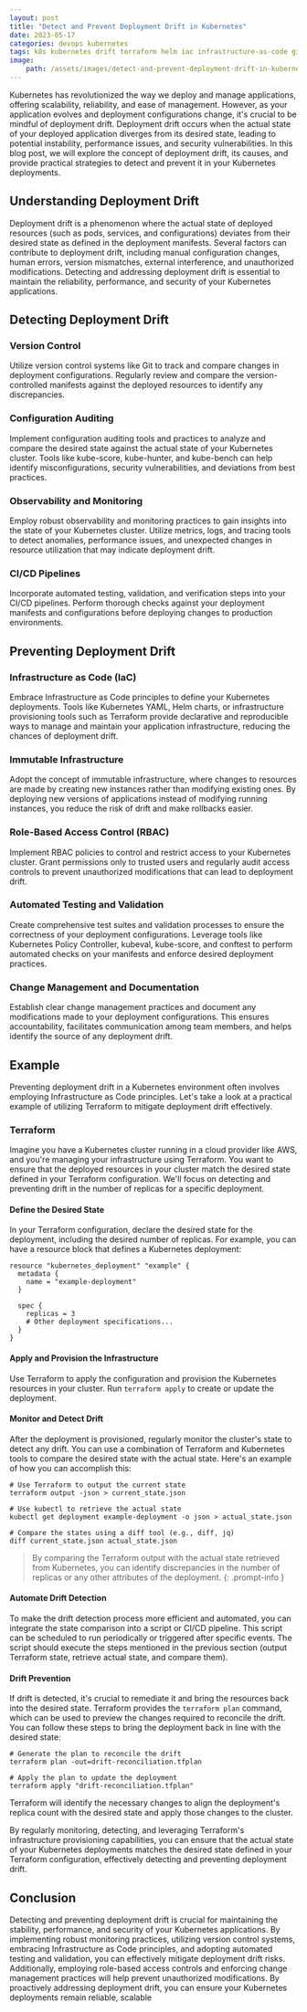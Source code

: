 ```yaml
---
layout: post
title: "Detect and Prevent Deployment Drift in Kubernetes"
date: 2023-05-17
categories: devops kubernetes
tags: k8s kubernetes drift terraform helm iac infrastructure-as-code gitops
image:
    path: /assets/images/detect-and-prevent-deployment-drift-in-kubernetes.webp
---
```


Kubernetes has revolutionized the way we deploy and manage applications, offering scalability, reliability, and ease of management. However, as your application evolves and deployment configurations change, it's crucial to be mindful of deployment drift. Deployment drift occurs when the actual state of your deployed application diverges from its desired state, leading to potential instability, performance issues, and security vulnerabilities. In this blog post, we will explore the concept of deployment drift, its causes, and provide practical strategies to detect and prevent it in your Kubernetes deployments.

## Understanding Deployment Drift

Deployment drift is a phenomenon where the actual state of deployed resources (such as pods, services, and configurations) deviates from their desired state as defined in the deployment manifests. Several factors can contribute to deployment drift, including manual configuration changes, human errors, version mismatches, external interference, and unauthorized modifications. Detecting and addressing deployment drift is essential to maintain the reliability, performance, and security of your Kubernetes applications.

## Detecting Deployment Drift

### Version Control

Utilize version control systems like Git to track and compare changes in deployment configurations. Regularly review and compare the version-controlled manifests against the deployed resources to identify any discrepancies.

### Configuration Auditing

Implement configuration auditing tools and practices to analyze and compare the desired state against the actual state of your Kubernetes cluster. Tools like kube-score, kube-hunter, and kube-bench can help identify misconfigurations, security vulnerabilities, and deviations from best practices.

### Observability and Monitoring

Employ robust observability and monitoring practices to gain insights into the state of your Kubernetes cluster. Utilize metrics, logs, and tracing tools to detect anomalies, performance issues, and unexpected changes in resource utilization that may indicate deployment drift.

### CI/CD Pipelines

 Incorporate automated testing, validation, and verification steps into your CI/CD pipelines. Perform thorough checks against your deployment manifests and configurations before deploying changes to production environments.

## Preventing Deployment Drift

### Infrastructure as Code (IaC)

Embrace Infrastructure as Code principles to define your Kubernetes deployments. Tools like Kubernetes YAML, Helm charts, or infrastructure provisioning tools such as Terraform provide declarative and reproducible ways to manage and maintain your application infrastructure, reducing the chances of deployment drift.

### Immutable Infrastructure

Adopt the concept of immutable infrastructure, where changes to resources are made by creating new instances rather than modifying existing ones. By deploying new versions of applications instead of modifying running instances, you reduce the risk of drift and make rollbacks easier.

### Role-Based Access Control (RBAC)

Implement RBAC policies to control and restrict access to your Kubernetes cluster. Grant permissions only to trusted users and regularly audit access controls to prevent unauthorized modifications that can lead to deployment drift.

### Automated Testing and Validation

Create comprehensive test suites and validation processes to ensure the correctness of your deployment configurations. Leverage tools like Kubernetes Policy Controller, kubeval, kube-score, and conftest to perform automated checks on your manifests and enforce desired deployment practices.

### Change Management and Documentation

Establish clear change management practices and document any modifications made to your deployment configurations. This ensures accountability, facilitates communication among team members, and helps identify the source of any deployment drift.

## Example

Preventing deployment drift in a Kubernetes environment often involves employing Infrastructure as Code principles. Let's take a look at a practical example of utilizing Terraform to mitigate deployment drift effectively.

### Terraform

Imagine you have a Kubernetes cluster running in a cloud provider like AWS, and you're managing your infrastructure using Terraform. You want to ensure that the deployed resources in your cluster match the desired state defined in your Terraform configuration. We'll focus on detecting and preventing drift in the number of replicas for a specific deployment.

#### Define the Desired State

In your Terraform configuration, declare the desired state for the deployment, including the desired number of replicas. For example, you can have a resource block that defines a Kubernetes deployment:

```hcl
resource "kubernetes_deployment" "example" {
  metadata {
    name = "example-deployment"
  }

  spec {
    replicas = 3
    # Other deployment specifications...
  }
}
```

#### Apply and Provision the Infrastructure

Use Terraform to apply the configuration and provision the Kubernetes resources in your cluster. Run `terraform apply` to create or update the deployment.

#### Monitor and Detect Drift

After the deployment is provisioned, regularly monitor the cluster's state to detect any drift. You can use a combination of Terraform and Kubernetes tools to compare the desired state with the actual state. Here's an example of how you can accomplish this:

```shell
# Use Terraform to output the current state
terraform output -json > current_state.json

# Use kubectl to retrieve the actual state
kubectl get deployment example-deployment -o json > actual_state.json

# Compare the states using a diff tool (e.g., diff, jq)
diff current_state.json actual_state.json
```

> By comparing the Terraform output with the actual state retrieved from Kubernetes, you can identify discrepancies in the number of replicas or any other attributes of the deployment.
{: .prompt-info }

#### Automate Drift Detection

To make the drift detection process more efficient and automated, you can integrate the state comparison into a script or CI/CD pipeline. This script can be scheduled to run periodically or triggered after specific events. The script should execute the steps mentioned in the previous section (output Terraform state, retrieve actual state, and compare them).

#### Drift Prevention

If drift is detected, it's crucial to remediate it and bring the resources back into the desired state. Terraform provides the `terraform plan` command, which can be used to preview the changes required to reconcile the drift. You can follow these steps to bring the deployment back in line with the desired state:

```shell
# Generate the plan to reconcile the drift
terraform plan -out=drift-reconciliation.tfplan

# Apply the plan to update the deployment
terraform apply "drift-reconciliation.tfplan"
```

Terraform will identify the necessary changes to align the deployment's replica count with the desired state and apply those changes to the cluster.

By regularly monitoring, detecting, and leveraging Terraform's infrastructure provisioning capabilities, you can ensure that the actual state of your Kubernetes deployments matches the desired state defined in your Terraform configuration, effectively detecting and preventing deployment drift.

## Conclusion

Detecting and preventing deployment drift is crucial for maintaining the stability, performance, and security of your Kubernetes applications. By implementing robust monitoring practices, utilizing version control systems, embracing Infrastructure as Code principles, and adopting automated testing and validation, you can effectively mitigate deployment drift risks. Additionally, employing role-based access controls and enforcing change management practices will help prevent unauthorized modifications. By proactively addressing deployment drift, you can ensure your Kubernetes deployments remain reliable, scalable
